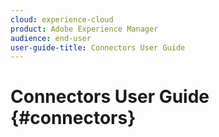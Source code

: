 ```yaml
---
cloud: experience-cloud
product: Adobe Experience Manager
audience: end-user
user-guide-title: Connectors User Guide
---
```


# Connectors User Guide {#connectors}
